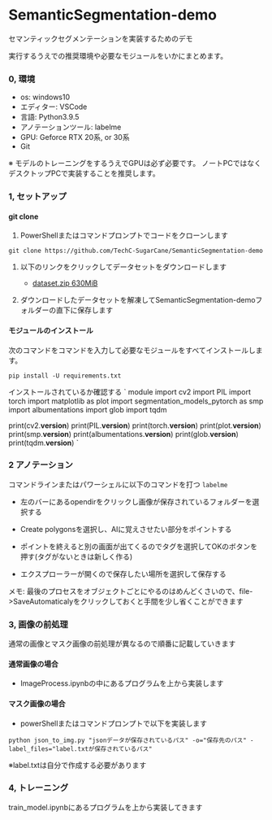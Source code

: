 # SemanticSegmentation-demo
セマンティックセグメンテーションを実装するためのデモ

実行するうえでの推奨環境や必要なモジュールをいかにまとめます。

### 0, 環境
- os: windows10
- エディター: VSCode
- 言語: Python3.9.5
- アノテーションツール: labelme
- GPU: Geforce RTX 20系, or 30系
- Git

※ モデルのトレーニングをするうえでGPUは必ず必要です。
ノートPCではなくデスクトップPCで実装することを推奨します。

### 1, セットアップ

#### git clone

1. PowerShellまたはコマンドプロンプトでコードをクローンします

`
git clone https://github.com/TechC-SugarCane/SemanticSegmentation-demo
`

1. 以下のリンクをクリックしてデータセットをダウンロードします
    - [dataset.zip 630MiB]("https://sugarcane.blob.core.windows.net/demo-dataset/dataset.zip")

1. ダウンロードしたデータセットを解凍してSemanticSegmentation-demoフォルダーの直下に保存します

#### モジュールのインストール
次のコマンドをコマンドを入力して必要なモジュールをすべてインストールします。

`
pip install -U requirements.txt
`

インストールされているか確認する
` module
import cv2
import PIL
import torch
import matplotlib as plot
import segmentation_models_pytorch as smp
import albumentations
import glob
import tqdm

print(cv2.__version__)
print(PIL.__version__)
print(torch.__version__)
print(plot.__version__)
print(smp.__version__)
print(albumentations.__version__)
print(glob.__version__)
print(tqdm.__version__)
`

### 2 アノテーション

コマンドラインまたはパワーシェルに以下のコマンドを打つ
`
labelme
`

 - 左のバーにあるopendirをクリックし画像が保存されているフォルダーを選択する

 - Create polygonsを選択し、AIに覚えさせたい部分をポイントする

 - ポイントを終えると別の画面が出てくるのでタグを選択してOKのボタンを押す(タグがないときは新しく作る)

 - エクスプローラーが開くので保存したい場所を選択して保存する

 メモ: 最後のプロセスをオブジェクトごとにやるのはめんどくさいので、file->SaveAutomaticalyをクリックしておくと手間を少し省くことができます

 ### 3, 画像の前処理

 通常の画像とマスク画像の前処理が異なるので順番に記載していきます

 #### 通常画像の場合

- ImageProcess.ipynbの中にあるプログラムを上から実装します

#### マスク画像の場合

- powerShellまたはコマンドプロンプトで以下を実装します

`
python json_to_img.py "jsonデータが保存されているパス" -o="保存先のパス" -label_files="label.txtが保存されているパス"
`

※label.txtは自分で作成する必要があります

### 4, トレーニング

train_model.ipynbにあるプログラムを上から実装してきます